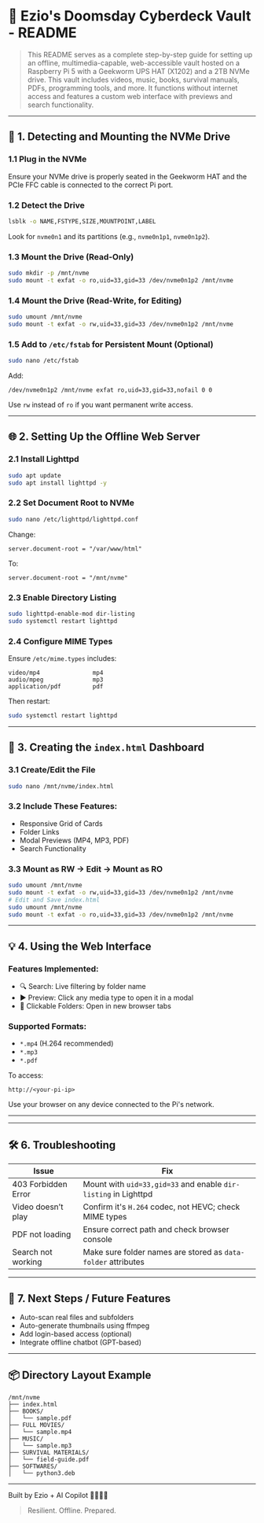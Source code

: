 
# 🧠 Ezio's Doomsday Cyberdeck Vault - README

> This README serves as a complete step-by-step guide for setting up an offline, multimedia-capable, web-accessible vault hosted on a Raspberry Pi 5 with a Geekworm UPS HAT (X1202) and a 2TB NVMe drive. This vault includes videos, music, books, survival manuals, PDFs, programming tools, and more. It functions without internet access and features a custom web interface with previews and search functionality.

---

## 🔧 1. Detecting and Mounting the NVMe Drive

### 1.1 Plug in the NVMe
Ensure your NVMe drive is properly seated in the Geekworm HAT and the PCIe FFC cable is connected to the correct Pi port.

### 1.2 Detect the Drive
```bash
lsblk -o NAME,FSTYPE,SIZE,MOUNTPOINT,LABEL
```
Look for `nvme0n1` and its partitions (e.g., `nvme0n1p1`, `nvme0n1p2`).

### 1.3 Mount the Drive (Read-Only)
```bash
sudo mkdir -p /mnt/nvme
sudo mount -t exfat -o ro,uid=33,gid=33 /dev/nvme0n1p2 /mnt/nvme
```

### 1.4 Mount the Drive (Read-Write, for Editing)
```bash
sudo umount /mnt/nvme
sudo mount -t exfat -o rw,uid=33,gid=33 /dev/nvme0n1p2 /mnt/nvme
```

### 1.5 Add to `/etc/fstab` for Persistent Mount (Optional)
```bash
sudo nano /etc/fstab
```
Add:
```
/dev/nvme0n1p2 /mnt/nvme exfat ro,uid=33,gid=33,nofail 0 0
```
Use `rw` instead of `ro` if you want permanent write access.

---

## 🌐 2. Setting Up the Offline Web Server

### 2.1 Install Lighttpd
```bash
sudo apt update
sudo apt install lighttpd -y
```

### 2.2 Set Document Root to NVMe
```bash
sudo nano /etc/lighttpd/lighttpd.conf
```
Change:
```
server.document-root = "/var/www/html"
```
To:
```
server.document-root = "/mnt/nvme"
```

### 2.3 Enable Directory Listing
```bash
sudo lighttpd-enable-mod dir-listing
sudo systemctl restart lighttpd
```

### 2.4 Configure MIME Types
Ensure `/etc/mime.types` includes:
```
video/mp4               mp4
audio/mpeg              mp3
application/pdf         pdf
```
Then restart:
```bash
sudo systemctl restart lighttpd
```

---

## 🧠 3. Creating the `index.html` Dashboard

### 3.1 Create/Edit the File
```bash
sudo nano /mnt/nvme/index.html
```

### 3.2 Include These Features:
- Responsive Grid of Cards
- Folder Links
- Modal Previews (MP4, MP3, PDF)
- Search Functionality

### 3.3 Mount as RW → Edit → Mount as RO
```bash
sudo umount /mnt/nvme
sudo mount -t exfat -o rw,uid=33,gid=33 /dev/nvme0n1p2 /mnt/nvme
# Edit and Save index.html
sudo umount /mnt/nvme
sudo mount -t exfat -o ro,uid=33,gid=33 /dev/nvme0n1p2 /mnt/nvme
```

---

## 💡 4. Using the Web Interface

### Features Implemented:
- 🔍 Search: Live filtering by folder name
- ▶ Preview: Click any media type to open it in a modal
- 📁 Clickable Folders: Open in new browser tabs

### Supported Formats:
- `*.mp4` (H.264 recommended)
- `*.mp3`
- `*.pdf`

To access:
```
http://<your-pi-ip>
```
Use your browser on any device connected to the Pi's network.

---


---

## 🛠️ 6. Troubleshooting

| Issue                     | Fix                                                                 |
|--------------------------|----------------------------------------------------------------------|
| 403 Forbidden Error      | Mount with `uid=33,gid=33` and enable `dir-listing` in Lighttpd       |
| Video doesn’t play       | Confirm it's `H.264` codec, not HEVC; check MIME types                |
| PDF not loading          | Ensure correct path and check browser console                        |
| Search not working       | Make sure folder names are stored as `data-folder` attributes        |

---

## 🧪 7. Next Steps / Future Features
- Auto-scan real files and subfolders
- Auto-generate thumbnails using ffmpeg
- Add login-based access (optional)
- Integrate offline chatbot (GPT-based)

---

## 📦 Directory Layout Example
```
/mnt/nvme
├── index.html
├── BOOKS/
│   └── sample.pdf
├── FULL MOVIES/
│   └── sample.mp4
├── MUSIC/
│   └── sample.mp3
├── SURVIVAL MATERIALS/
│   └── field-guide.pdf
├── SOFTWARES/
│   └── python3.deb
```

---

Built by Ezio + AI Copilot 👨‍🚀📁💥
> Resilient. Offline. Prepared.

